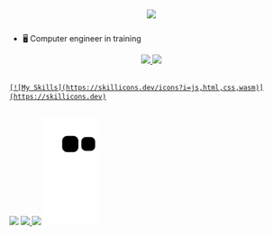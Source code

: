 

<h1 align="center">
  <a href="https://git.io/typing-svg">
    <img src="https://readme-typing-svg.herokuapp.com/?lines=Hello,+There!+👋;I'm+Daniel+Chaves....;Nice+to+meet+you!&center=true&size=30">
  </a>
</h1>


- 🖥️ Computer engineer in training



<div align="center">
  <a href="https://github.com/lilkirito22">
  <img height="180em" src="https://github-readme-stats.vercel.app/api?username=lilkirito22&show_icons=true&theme=tokyonight&include_all_commits=true&count_private=true"/>
  <img height="180em" src="https://github-readme-stats.vercel.app/api/top-langs/?username=lilkirito22&layout=compact&langs_count=7&theme=tokyonight"/>
    
</div>
  
  <div style="display: inline_block"><br>
  
    [![My Skills](https://skillicons.dev/icons?i=js,html,css,wasm)](https://skillicons.dev)
 
 
</div>
  
  ##
  
  <div>
    
  <a href="https://www.instagram.com/lil.chaves/" target="_blank"><img src="https://img.shields.io/badge/-Instagram-%23E4405F?style=for-the-badge&logo=instagram&logoColor=white" target="_blank"></a>
 	<a href="https://twitter.com/lilkirito99" target="_blank"><img src="https://img.shields.io/badge/Twitter-1DA1F2?style=for-the-badge&logo=twitter&logoColor=white" target="_blank">
  <a href = "mailto:dccastro.7@gmail.com"><img src="https://img.shields.io/badge/-Gmail-%23333?style=for-the-badge&logo=gmail&logoColor=white" target="_blank"></a>
    ![Snake animation](https://github.com/lilkirito22/lilkirito22/blob/output/github-contribution-grid-snake.svg)
  
  </div>
